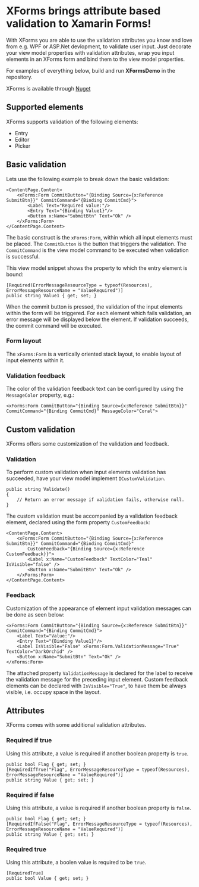 # XForms brings attribute based validation to Xamarin Forms!

With XForms you are able to use the validation attributes you know and love from e.g. WPF or ASP.Net devlopment, to validate user input.
Just decorate your view model properties with validation attributes, wrap you input elements in an XForms form
and bind them to the view model properties.

For examples of everything below, build and run **XFormsDemo** in the repository.

XForms is available through [Nuget](https://www.nuget.org/packages/XForms/)

## Supported elements
XForms supports validation of the following elements:
* Entry
* Editor
* Picker

## Basic validation
Lets use the following example to break down the basic validation:
```
<ContentPage.Content>
	<xForms:Form CommitButton="{Binding Source={x:Reference SubmitBtn}}" CommitCommand="{Binding CommitCmd}">
        <Label Text="Required value:"/>
        <Entry Text="{Binding Value1}"/>
		<Button x:Name="SubmitBtn" Text="Ok" />
	</xForms:Form>
</ContentPage.Content>
```

The basic construct is the `xForms:Form`, within which all input elements must be placed.
The `CommitButton` is the button that triggers the validation.
The `CommitCommand` is the view model command to be executed when validation is successful.

This view model snippet shows the property to which the entry element is bound:
```
[Required(ErrorMessageResourceType = typeof(Resources), ErrorMessageResourceName = "ValueRequired")]
public string Value1 { get; set; }
```
When the commit button is pressed, the validation of the input elements within the form will be triggered.
For each element which fails validation, an error message will be displayed below the element.
If validation succeeds, the commit command will be executed.

### Form layout
The `xForms:Form` is a vertically oriented stack layout, to enable layout of input elements within it.

### Validation feedback
The color of the validation feedback text can be configured by using the `MessageColor` property, e.g.:
```
<xForms:Form CommitButton="{Binding Source={x:Reference SubmitBtn}}" CommitCommand="{Binding CommitCmd}" MessageColor="Coral">
```

## Custom validation
XForms offers some customization of the validation and feedback.
### Validation
To perform custom validation when input elements validation has succeeded, have your view model implement `ICustomValidation`.
```
public string Validate()
{
	// Return an error message if validation fails, otherwise null.
}
```
The custom validation must be accompanied by a validation feedback element, declared using the form property `CustomFeedback`:
```
<ContentPage.Content>
	<xForms:Form CommitButton="{Binding Source={x:Reference SubmitBtn}}" CommitCommand="{Binding CommitCmd}"
		CustomFeedback="{Binding Source={x:Reference CustomFeedback}}">
		<Label x:Name="CustomFeedback" TextColor="Teal" IsVisible="false" />
		<Button x:Name="SubmitBtn" Text="Ok" />
	</xForms:Form>
</ContentPage.Content>
```
### Feedback
Customization of the appearance of element input validation messages can be done as seen below:

```
<xForms:Form CommitButton="{Binding Source={x:Reference SubmitBtn}}" CommitCommand="{Binding CommitCmd}">
	<Label Text="Value:"/>
	<Entry Text="{Binding Value1}"/>
	<Label IsVisible="False" xForms:Form.ValidationMessage="True" TextColor="DarkOrchid" />
	<Button x:Name="SubmitBtn" Text="Ok" />
</xForms:Form>
```
The attached property `ValidationMessage` is declared for the label to receive the validation message for the preceding input element.
Custom feedback elements can be declared with `IsVisible="True"`, to have them be always visible, i.e. occupy
space in the layout.
## Attributes
XForms comes with some additional validation attributes.
### Required if true
Using this attribute, a value is required if another boolean property is `true`.
```
public bool Flag { get; set; }
[RequiredIfTrue("Flag", ErrorMessageResourceType = typeof(Resources), ErrorMessageResourceName = "ValueRequired")]
public string Value { get; set; }
```
### Required if false
Using this attribute, a value is required if another boolean property is `false`.
```
public bool Flag { get; set; }
[RequiredIfFalse("Flag", ErrorMessageResourceType = typeof(Resources), ErrorMessageResourceName = "ValueRequired")]
public string Value { get; set; }
```
### Required true
Using this attribute, a boolen value is required to be `true`.
```
[RequiredTrue]
public bool Value { get; set; }
```

